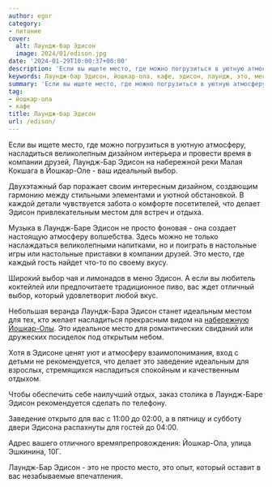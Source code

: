 ```yaml
---
author: egor
category:
- питание
cover:
  alt: Лаундж-бар Эдисон
  image: 2024/01/edison.jpg
date: '2024-01-29T10:00:37+00:00'
description: 'Если вы ищете место, где можно погрузиться в уютную атмосферу, насладиться великолепным дизайном интерьера и провести время в компании друзей, Лаундж-Бар...'
keywords: Лаундж-бар Эдисон, йошкар-ола, кафе, эдисон, лаундж, это, место, атмосферу, насладиться, бар, йошкар, выбор, дизайном, компании, друзей, делает, местом, баре
summary: 'Если вы ищете место, где можно погрузиться в уютную атмосферу, насладиться великолепным дизайном интерьера и провести время в компании друзей, Лаундж-Бар...'
tag:
- йошкар-ола
- кафе
title: Лаундж-бар Эдисон
url: /edison/
---
```


Если вы ищете место, где можно погрузиться в уютную атмосферу, насладиться великолепным дизайном интерьера и провести время в компании друзей, Лаундж\-Бар Эдисон на набережной реки Малая Кокшага в Йошкар\-Оле \- ваш идеальный выбор.

Двухэтажный бар поражает своим интересным дизайном, создающим гармонию между стильными элементами и уютной обстановкой. В каждой детали чувствуется забота о комфорте посетителей, что делает Эдисон привлекательным местом для встреч и отдыха.

Музыка в Лаундж\-Баре Эдисон не просто фоновая \- она создает настоящую атмосферу волшебства. Здесь можно не только наслаждаться великолепными напитками, но и поиграть в настольные игры или настольные приставки в компании друзей. Это место, где каждый гость найдет что-то по своему вкусу.

Широкий выбор чая и лимонадов в меню Эдисон. А если вы любитель коктейлей или предпочитаете традиционное пиво, вас ждет отличный выбор, который удовлетворит любой вкус.

Небольшая веранда Лаундж-Бара Эдисон станет идеальным местом для тех, кто желает насладиться прекрасным видом на [набережную Йошкар-Олы](/brugge/). Это идеальное место для романтических свиданий или дружеских посиделок под открытым небом.

Хотя в Эдисоне ценят уют и атмосферу взаимопонимания, вход с детьми не рекомендуется, что делает это заведение идеальным для взрослых, стремящихся насладиться спокойным и качественным отдыхом.

Чтобы обеспечить себе наилучший отдых, заказ столика в Лаундж-Баре Эдисон рекомендуется сделать по телефону.

Заведение открыто для вас с 11:00 до 02:00, а в пятницу и субботу двери Эдисона распахнуты для гостей до 04:00.

Адрес вашего отличного времяпрепровождения: Йошкар-Ола, улица Эшкинина, 10Г.

Лаундж\-Бар Эдисон \- это не просто место, это опыт, который оставит в вас незабываемые впечатления.